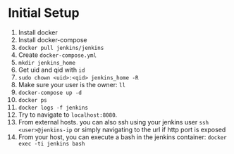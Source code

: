 # Initial Setup

1. Install docker
2. Install docker-compose
3. `docker pull jenkins/jenkins`
4. Create `docker-compose.yml`
5. `mkdir jenkins_home`
6. Get uid and qid with `id`
6. `sudo chown <uid>:<qid> jenkins_home -R`
7. Make sure your user is the owner: `ll`
8. `docker-compose up -d`
9. `docker ps`
10. `docker logs -f jenkins`
11. Try to navigate to `localhost:8080`.
12. From external hosts. you can also ssh using your jenkins user `ssh <user>@jenkins-ip` or simply navigating to the url if http port is exposed
13. From your host, you can execute a bash in the jenkins container: `docker exec -ti jenkins bash`
